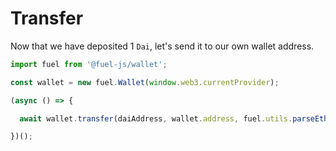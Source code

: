 Transfer
===

Now that we have deposited 1 `Dai`, let's send it to our own wallet address.

```js
import fuel from '@fuel-js/wallet';

const wallet = new fuel.Wallet(window.web3.currentProvider);

(async () => {

  await wallet.transfer(daiAddress, wallet.address, fuel.utils.parseEther('1.0'));

})();
```
